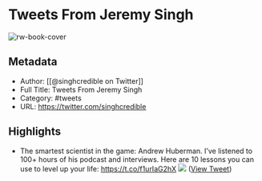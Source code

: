 # Tweets From Jeremy Singh

![rw-book-cover](https://pbs.twimg.com/profile_images/1734793437155655680/9xgqYiLB.png)

## Metadata
- Author: [[@singhcredible on Twitter]]
- Full Title: Tweets From Jeremy Singh
- Category: #tweets
- URL: https://twitter.com/singhcredible

## Highlights
- The smartest scientist in the game:
  Andrew Huberman.
  I’ve listened to 100+ hours of his podcast and interviews.
  Here are 10 lessons you can use to level up your life: https://t.co/f1urIaG2hX
  ![](https://pbs.twimg.com/media/Fw-UQVuXoAEkYV0.png) ([View Tweet](https://twitter.com/singhcredible/status/1661709799048790016))
